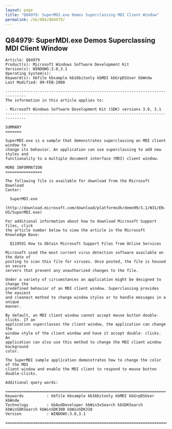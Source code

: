 ```yaml
---
layout: page
title: "Q84979: SuperMDI.exe Demos Superclassing MDI Client Window"
permalink: /kb/084/Q84979/
---
```


## Q84979: SuperMDI.exe Demos Superclassing MDI Client Window

	Article: Q84979
	Product(s): Microsoft Windows Software Development Kit
	Version(s): WINDOWS:3.0,3.1
	Operating System(s): 
	Keyword(s): kbfile kbsample kb16bitonly kbMDI kbGrpDSUser kbWndw
	Last Modified: 09-FEB-2000
	
	-------------------------------------------------------------------------------
	The information in this article applies to:
	
	- Microsoft Windows Software Development Kit (SDK) versions 3.0, 3.1 
	-------------------------------------------------------------------------------
	
	SUMMARY
	=======
	
	SuperMDI.exe is a sample that demonstrates superclassing an MDI client window to
	change its behavior. An application can use superclassing to add new styles and
	functionality to a multiple document interface (MDI) client window.
	
	MORE INFORMATION
	================
	
	The following file is available for download from the Microsoft Download
	Center:
	
	  SuperMDI.exe
	  (http://download.microsoft.com/download/platformsdk/demo99/3.1/W31/EN-US/SuperMDI.exe)
	
	For additional information about how to download Microsoft Support files, click
	the article number below to view the article in the Microsoft Knowledge Base:
	
	  Q119591 How to Obtain Microsoft Support Files from Online Services
	
	Microsoft used the most current virus detection software available on the date of
	posting to scan this file for viruses. Once posted, the file is housed on secure
	servers that prevent any unauthorized changes to the file.
	
	Under a variety of circumstances an application might be designed to change the
	predefined behavior of an MDI client window. Superclassing provides the easiest
	and cleanest method to change window styles or to handle messages in a unique
	manner.
	
	By default, an MDI client window cannot accept mouse button double-clicks. If an
	application superclasses the client window, the application can change the
	window style of the client window and have it accept double- clicks. An
	application can also use this method to change the MDI client window background
	color.
	
	The SuperMDI sample application demonstrates how to change the color of the MDI
	client window and enable the MDI client to respond to mouse button
	double-clicks.
	
	Additional query words:
	
	======================================================================
	Keywords          : kbfile kbsample kb16bitonly kbMDI kbGrpDSUser kbWndw 
	Technology        : kbAudDeveloper kbWin3xSearch kbSDKSearch kbWinSDKSearch kbWinSDK300 kbWinSDK310
	Version           : WINDOWS:3.0,3.1
	
	=============================================================================
	
